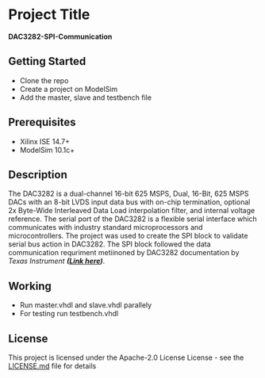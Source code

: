 # Project Title
**DAC3282-SPI-Communication**

## Getting Started
* Clone the repo
* Create a project on ModelSim
* Add the master, slave and testbench file

## Prerequisites
* Xilinx ISE 14.7+
* ModelSim 10.1c+

## Description
The DAC3282 is a dual-channel 16-bit 625 MSPS, Dual, 16-Bit, 625 MSPS DACs with an 8-bit LVDS input data bus with on-chip termination, optional 2x
Byte-Wide Interleaved Data Load interpolation filter, and internal voltage reference. The serial port of the DAC3282 is a flexible serial interface which communicates with industry standard
microprocessors and microcontrollers. The project was used to create the SPI block to validate serial bus action in DAC3282. The SPI block followed the data communication requriment metiinoned by DAC3282 documentation by *Texas Instrument **([Link here](https://github.com/RishabhSisodia/DAC3282-SPI-Communication/blob/master/TI%20Dac3282.pdf))***. 

## Working 
* Run master.vhdl and slave.vhdl parallely
* For testing run testbench.vhdl

## License
This project is licensed under the Apache-2.0 License License - see the [LICENSE.md](https://github.com/RishabhSisodia/DAC3282-SPI-Communication/blob/master/LICENSE) file for details
